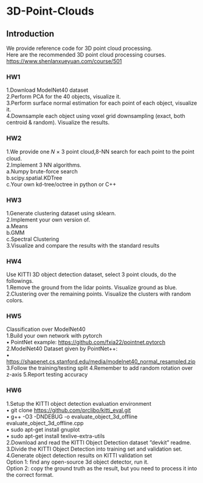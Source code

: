 # 3D-Point-Clouds
## Introduction
We provide reference code for 3D point cloud processing.  
Here are the recommended 3D point cloud processing courses.  
https://www.shenlanxueyuan.com/course/501  
### HW1
1.Download ModelNet40 dataset  
2.Perform PCA for the 40 objects, visualize it.  
3.Perform surface normal estimation for each point of each object, visualize it.  
4.Downsample each object using voxel grid downsampling (exact, both centroid & 
random). Visualize the results.  
### HW2
1.We provide one 𝑁 × 3 point cloud,8-NN search for each point to the point cloud.  
2.Implement 3 NN algorithms.  
a.Numpy brute-force search  
b.scipy.spatial.KDTree  
c.Your own kd-tree/octree in python or C++
### HW3
1.Generate clustering dataset using sklearn.  
2.Implement your own version of.  
a.Means  
b.GMM  
c.Spectral Clustering  
3.Visualize and compare the results with the standard results
### HW4
Use KITTI 3D object detection dataset, select 3 point clouds, do the followings.  
1.Remove the ground from the lidar points. Visualize ground as blue.  
2.Clustering over the remaining points. Visualize the clusters with random colors.
### HW5
Classification over ModelNet40  
1.Build your own network with pytorch  
• PointNet example: https://github.com/fxia22/pointnet.pytorch  
2.ModelNet40 Dataset given by PointNet++:  
• https://shapenet.cs.stanford.edu/media/modelnet40_normal_resampled.zip  
3.Follow the training/testing split
4.Remember to add random rotation over z-axis
5.Report testing accuracy
### HW6  
1.Setup the KITTI object detection evaluation environment  
• git clone https://github.com/prclibo/kitti_eval.git  
• g++ -O3 -DNDEBUG -o evaluate_object_3d_offline evaluate_object_3d_offline.cpp  
• sudo apt-get install gnuplot     
• sudo apt-get install texlive-extra-utils  
2.Download and read the KITTI Object Detection dataset ”devkit” readme.   
3.Divide the KITTI Object Detection into training set and validation set.
4.Generate object detection results on KITTI validation set  
Option 1: find any open-source 3d object detector, run it.  
Option 2: copy the ground truth as the result, but you need to process it into the correct format.  

